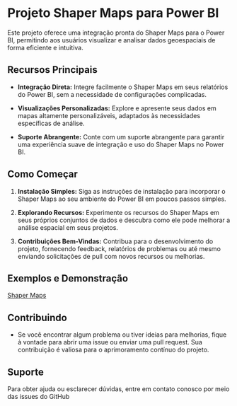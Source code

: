 # Projeto Shaper Maps para Power BI

Este projeto oferece uma integração pronta do Shaper Maps para o Power BI, permitindo aos usuários visualizar e analisar dados geoespaciais de forma eficiente e intuitiva.

## Recursos Principais

- **Integração Direta:** Integre facilmente o Shaper Maps em seus relatórios do Power BI, sem a necessidade de configurações complicadas.

- **Visualizações Personalizadas:** Explore e apresente seus dados em mapas altamente personalizáveis, adaptados às necessidades específicas de análise.

- **Suporte Abrangente:** Conte com um suporte abrangente para garantir uma experiência suave de integração e uso do Shaper Maps no Power BI.

## Como Começar

1. **Instalação Simples:** Siga as instruções de instalação para incorporar o Shaper Maps ao seu ambiente do Power BI em poucos passos simples.

2. **Explorando Recursos:** Experimente os recursos do Shaper Maps em seus próprios conjuntos de dados e descubra como ele pode melhorar a análise espacial em seus projetos.

3. **Contribuições Bem-Vindas:** Contribua para o desenvolvimento do projeto, fornecendo feedback, relatórios de problemas ou até mesmo enviando solicitações de pull com novos recursos ou melhorias.

## Exemplos e Demonstração
[Shaper Maps](maps.png)


## Contribuindo

- Se você encontrar algum problema ou tiver ideias para melhorias, fique à vontade para abrir uma issue ou enviar uma pull request. Sua contribuição é valiosa para o aprimoramento contínuo do projeto.

## Suporte

Para obter ajuda ou esclarecer dúvidas, entre em contato conosco por meio das issues do GitHub 
